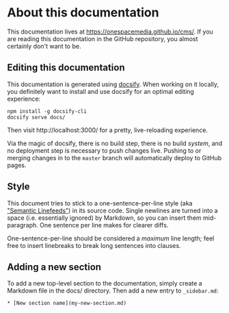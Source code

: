 # About this documentation

This documentation lives at https://onespacemedia.github.io/cms/.
If you are reading this documentation in the GitHub repository, you almost certainly don't want to be.

## Editing this documentation

This documentation is generated using [docsify](https://docsify.js.org/).
When working on it locally, you definitely want to install and use docsify for an optimal editing experience:

```
npm install -g docsify-cli
docsify serve docs/
```

Then visit http://localhost:3000/ for a pretty, live-reloading experience.

Via the magic of docsify, there is no build step, there is no build _system_, and no deployment step is necessary to push changes live.
Pushing to or merging changes in to the `master` branch will automatically deploy to GitHub pages.

## Style

This document tries to stick to a one-sentence-per-line style (aka ["Semantic Linefeeds"](https://rhodesmill.org/brandon/2012/one-sentence-per-line/)) in its source code.
Single newlines are turned into a space (i.e. essentially ignored) by Markdown, so you can insert them mid-paragraph.
One sentence per line makes for clearer diffs.

One-sentence-per-line should be considered a _maximum_ line length;
feel free to insert linebreaks to break long sentences into clauses.

## Adding a new section

To add a new top-level section to the documentation, simply create a Markdown file in the docs/ directory.
Then add a new entry to `_sidebar.md`:

```
* [New section name](my-new-section.md)
```
